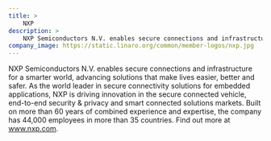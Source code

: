```yaml
---
title: >
    NXP
description: >
    NXP Semiconductors N.V. enables secure connections and infrastructure for a smarter world, advancing solutions that make lives easier, better and safer.
company_image: https://static.linaro.org/common/member-logos/nxp.jpg
---
```

NXP Semiconductors N.V. enables secure connections and infrastructure for a smarter world, advancing solutions that make lives easier, better and safer. As the world leader in secure connectivity solutions for embedded applications, NXP is driving innovation in the secure connected vehicle, end-to-end security & privacy and smart connected solutions markets. Built on more than 60 years of combined experience and expertise, the company has 44,000 employees in more than 35 countries. Find out more at www.nxp.com.

